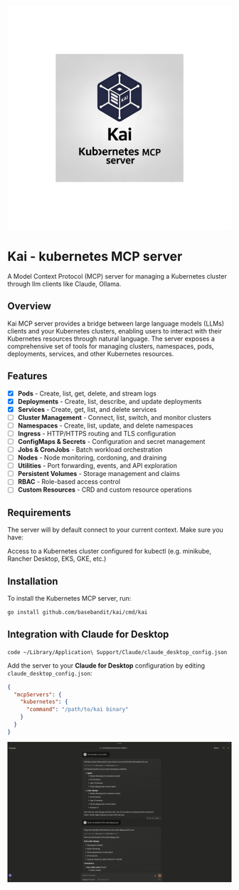 <p align="center">
  <img src="./kai.jpg" alt="Kai Logo">
</p>

# Kai - kubernetes MCP server

A Model Context Protocol (MCP) server for managing a Kubernetes cluster through llm clients like Claude, Ollama.

## Overview

Kai MCP server provides a bridge between large language models (LLMs) clients and your Kubernetes clusters, enabling users to interact with their Kubernetes resources through natural language. The server exposes a comprehensive set of tools for managing clusters, namespaces, pods, deployments, services, and other Kubernetes resources.

## Features

- [x] **Pods** - Create, list, get, delete, and stream logs
- [x] **Deployments** - Create, list, describe, and update deployments
- [x] **Services** - Create, get, list, and delete services
- [ ] **Cluster Management** - Connect, list, switch, and monitor clusters
- [ ] **Namespaces** - Create, list, update, and delete namespaces
- [ ] **Ingress** - HTTP/HTTPS routing and TLS configuration
- [ ] **ConfigMaps & Secrets** - Configuration and secret management
- [ ] **Jobs & CronJobs** - Batch workload orchestration
- [ ] **Nodes** - Node monitoring, cordoning, and draining
- [ ] **Utilities** - Port forwarding, events, and API exploration
- [ ] **Persistent Volumes** - Storage management and claims
- [ ] **RBAC** - Role-based access control
- [ ] **Custom Resources** - CRD and custom resource operations

## Requirements 
The server will by default connect to your current context. Make sure you have:  

Access to a Kubernetes cluster configured for kubectl (e.g. minikube, Rancher Desktop,  EKS, GKE, etc.)

## Installation

To install the Kubernetes MCP server, run:

```sh
go install github.com/basebandit/kai/cmd/kai
```

## Integration with Claude for Desktop

`code ~/Library/Application\ Support/Claude/claude_desktop_config.json`

Add the server to your **Claude for Desktop** configuration by editing `claude_desktop_config.json`:

```json
{
  "mcpServers": {
    "kubernetes": {
      "command": "/path/to/kai binary"
    }
  }
}
```


![Kubernetes MCP Server](./claude_desktop.png)
